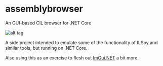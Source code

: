 # assemblybrowser
An GUI-based CIL browser for .NET Core

![alt tag](http://i.imgur.com/vE5rUWF.png)

A side project intended to emulate some of the functionality of ILSpy and similar tools, but running on .NET Core.

Also using this as an exercise to flesh out [ImGui.NET](https://github.com/mellinoe/ImGui.NET) a bit more.
